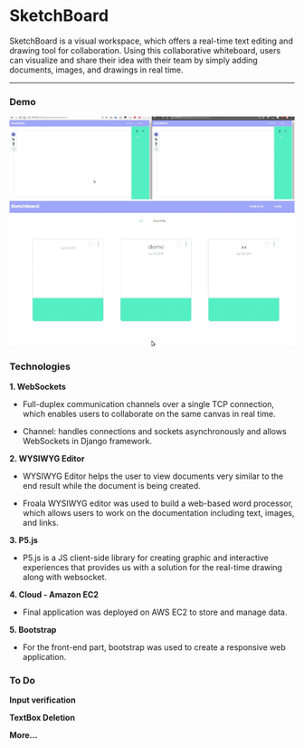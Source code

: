 # SketchBoard


SketchBoard is a visual workspace, which offers a real-time text editing and drawing tool for
collaboration. Using this collaborative whiteboard, users can visualize and share their idea
with their team by simply adding documents, images, and drawings in real time.

***
### Demo

![image](https://github.com/yichencoding/sketchBoard/blob/master/demo/demo1.gif)
![image](https://github.com/yichencoding/sketchBoard/blob/master/demo/demo2.gif)


### Technologies

**1. WebSockets**

  + Full-duplex communication channels over a single TCP connection, 
	which enables users to collaborate on the same canvas in real time.

  + Channel: handles connections and sockets asynchronously 
	and allows WebSockets in Django framework.


**2. WYSIWYG Editor**

  + WYSIWYG Editor helps the user to view documents very similar 
	to the end result while the document is being created.

  + Froala WYSIWYG editor was used to build a web-based word processor, 
	which allows users to work on the documentation including text, images, and links.

**3. P5.js**

  + P5.js is a JS client-side library for creating graphic and interactive experiences 
	that provides us with a solution for the real-time drawing along with websocket.



**4. Cloud - Amazon EC2**

  + Final application was deployed on AWS EC2 to store and manage data.


**5. Bootstrap**

  + For the front-end part, bootstrap was used to create a responsive web application.


### To Do

**Input verification**

**TextBox Deletion**

**More...**